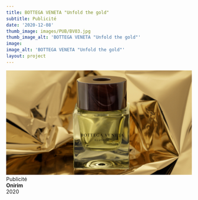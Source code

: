 ```yaml
---
title: BOTTEGA VENETA "Unfold the gold"       
subtitle: Publicité
date: '2020-12-08'
thumb_image: images/PUB/BV03.jpg
thumb_image_alt: 'BOTTEGA VENETA "Unfold the gold"'
image: 
image_alt: 'BOTTEGA VENETA "Unfold the gold"'
layout: project
---
```


![](/images\PUB\BV01.jpg)
<br>
Publicité <br>
**Onirim** <br>
2020 <br>
